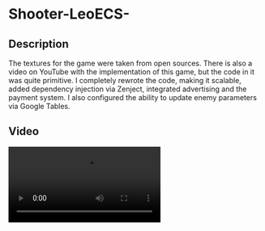 <h1 align="left">Shooter-LeoECS-</h1>
<h2 align="leftr">Description</h2>
<p align="leftr">The textures for the game were taken from open sources. There is also a video on YouTube with the implementation of this game, but the code in it was quite primitive. I completely rewrote the code, making it scalable, added dependency injection via Zenject, integrated advertising and the payment system. I also configured the ability to update enemy parameters via Google Tables.</p>
<h2 align="leftr">Video</h2>
<video src="https://github.com/user-attachments/assets/3362cfa8-ded2-42d2-92bf-aabb3268c487"</video>
